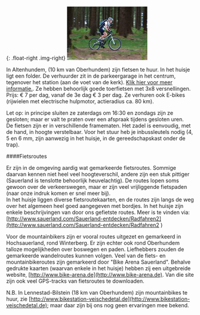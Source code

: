 

<style>
.img-right {
  max-width: 50%;
}
.img-right > img {
  max-width: 100%;
}
</style>


{: .float-right .img-right}
![fiets](../../fotos/fietsen.jpg)


In Altenhundem, (10 km van Oberhundem) zijn fietsen te huur. In het huisje ligt een folder. De verhuurder zit in de parkeergarage in het centrum, tegenover het station (aan de voet van de kerk). [Klik hier voor meer informatie.](http://www.lennestadt-kirchhundem.de/Radfahren2/Leihraeder-und-mehr/Verleihstationen-Reparaturservice).
Ze hebben behoorlijk goede toerfietsen met 3x8 versnellingen. Prijs: € 7 per dag, vanaf de 3e dag € 3 per dag. Ze verhuren ook E-bikes (rijwielen met electrische hulpmotor, actieradius ca. 80 km).

Let op: in principe sluiten ze zaterdags om 16:30 en zondags zijn ze gesloten; maar er valt te praten over een afspraak tijdens gesloten uren.  
De fietsen zijn er in verschillende framematen. Het zadel is eenvoudig, met de hand, in hoogte verstelbaar. Voor het stuur heb je inbussleutels nodig (4, 5 en 6 mm, zijn aanwezig in het huisje, in de gereedschapskast onder de trap).

####Fietsroutes

Er zijn in de omgeving aardig wat gemarkeerde fietsroutes. Sommige daarvan kennen niet heel veel hoogteverschil, andere zijn een stuk pittiger (Sauerland is tenslotte behoorlijk heuvelachtig). De routes lopen soms gewoon over de verkeerswegen, maar er zijn veel vrijliggende fietspaden (naar onze indruk komen er snel meer bij).  
In het huisje liggen diverse fietsroutekaarten, en de routes zijn langs de weg over het algemeen heel goed aangegeven met bordjes. In het huisje zijn enkele beschrijvingen van door ons gefietste routes. Meer is te vinden via: [http://www.sauerland.com/Sauerland-entdecken/Radfahren2](http://www.sauerland.com/Sauerland-entdecken/Radfahren2	)

Voor de mountainbikers zijn er vooral routes uitgezet en gemarkeerd in Hochsauerland, rond Winterberg. Er zijn echter ook rond Oberhundem talloze mogelijkheden over boswegen en  paden. Liefhebbers zouden de gemarkeerde wandelroutes kunnen volgen.
Veel van de fiets- en mountainbikeroutes zijn gemarkeerd door "Bike Arena Sauerland". Behalve gedrukte kaarten (waarvan enkele in het huisje) hebben zij een uitgebreide website, [http://www.bike-arena.de](http://www.bike-arena.de). Van die site zijn ook veel GPS-tracks van fietsroutes te downloaden.

N.B. In Lennestad-Bilstein (18 km van Oberhundem) zijn mountainbikes te huur, zie [http://www.bikestation-veischedetal.de](http://www.bikestation-veischedetal.de); maar daar zijn bij ons nog geen ervaringen mee bekend.

